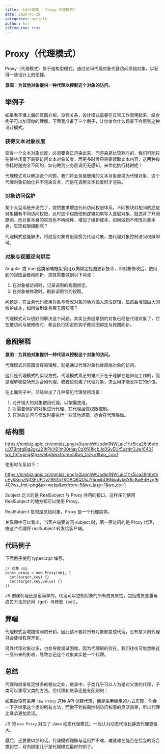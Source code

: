 ```yaml
---
title: 《设计模式 - Proxy 代理模式》
date: 2020-05-29
categories: article
author: hsf
isTimeLine: true
---
```


# **Proxy（代理模式）**

Proxy（代理模式）属于结构型模式，通过访问代理对象代替访问原始对象，以获得一些设计上的便捷。

**意图：为其他对象提供一种代理以控制这个对象的访问。**

## **举例子**

如果看不懂上面的意图介绍，没有关系，设计模式需要在日常工作里用起来，结合例子可以加深你的理解，下面我准备了三个例子，让你体会什么场景下会用到这种设计模式。

### **获得文本对象长度**

获得一个文本对象长度，必须要真正渲染出来，而渲染是比较耗时的，我们可能只在某些场景下需要访问文本对象长度，而更多时候只需要读取文本内容，这两种操作耗时是完全不同的，如何做到业务层调用无感知，来优化执行耗时呢？

代理模式可以解决这个问题，我们将业务层使用的文本对象替换为代理对象，这个代理对象初始化并不渲染文本，而是在调用文本长度时才渲染。

### **对象访问保护**

某个大型系统开发完了，突然要求增加代码访问权限体系，不同模块对相同的底层对象拥有不同访问权限，此时这个权限控制逻辑如果写入底层对象，就违背了开闭原则，而对象本身的实现也不再纯粹，增加了维护成本，如何做到不修改对象本身，实现权限控制呢？

代理模式也能解决，将底层对象导出替换为代理对象，由代理对象控制访问权限即可。

### **对象与视图双向绑定**

Angular 或 Vue 这类前端框架采用双向绑定视图更新技术，即对象修改后，使用到的视图会自动刷新，这就需要做到以下两点：

1. 在对象被访问时，记录调用的视图绑定。
2. 在对象被修改时，刷新调用它的视图。

问题是，在业务代码使用对象与修改对象的地方插入这段逻辑，显然会增加巨大的维护成本，如何做到业务层无感知呢？

代理模式可以很好的解决这个问题，其实业务层拿到的对象已经是代理对象了，它在被访问与被修改时，都会执行固定的钩子做视图绑定与视图刷新。

## **意图解释**

**意图：为其他对象提供一种代理以控制这个对象的访问。**

代理模式的意图很容易理解，就是通过代理对象代替原始对象的访问。

这只是代理模式的实现方式，代理模式真正的难点不在于理解它是如何工作的，而是理解哪些场景适合用代理，或者说创建了代理对象，怎么用才能发挥它的价值。

在上面例子中，已经举出了几种常见代理使用场景：

1. 对开销大的对象使用代理，以按需使用。
2. 对需要保护的对象进行代理，在代理层做权限控制。
3. 在对象访问与修改时要执行一些其他逻辑，适合在代理层做。

## **结构图**

https://mmbiz.qpic.cn/mmbiz_png/x0iannhWUodm1NWLaic1Yx5ica28lt6vfnuQ7Bmtgl8g2gxJ21hPkV81m00rliavCqXf61licbJo0GvEUr5ustkr3Jw/640?wx_fmt=png&tp=webp&wxfrom=5&wx_lazy=1&wx_co=1

使用时关系如下：

https://mmbiz.qpic.cn/mmbiz_png/x0iannhWUodm1NWLaic1Yx5ica28lt6vfnuEykSnnzNj1SFUFDvZ983b7KOBQKQDVJY5pxibOBNw4vk6YRc8wEdHzg/640?wx_fmt=png&tp=webp&wxfrom=5&wx_lazy=1&wx_co=1

Subject 定义的是 RealSubject 与 Proxy 共用的接口，这样任何使用 RealSubject 的地方都可以使用 Proxy。

RealSubject 指的是原始对象，Proxy 是一个代理实体。

关系图中可以看出，当客户端要访问 subject 时，第一层访问的是 Proxy 代理，由这个代理将 realSubject 转发给客户端。

## **代码例子**

下面例子使用 typescript 编写。

```
// 对象 obj
const proxy = new Proxy(obj, {
  get(target,key) {}
  set(target,key,value) {}
})
```

JS 创建代理还是蛮简单的，代理可以控制对象的所有成员属性，包括成员变量与成员方法的访问（get）与修改（set）。

## **弊端**

代理模式会增加微弱的开销，因此请不要将所有对象都变成代理，没有意义的代理只会徒增程序开销。

另外代理对象过多，也会导致调试困难，因为代理层的存在，我们往往可能忽略这一层带来的影响，导致忘记这个对象其实是一个代理。

## **总结**

代理和继承有足够多的相似之处，继承中，子类几乎可以人为是对父类的代理，子类可以重写父类的方法。但代理和继承还是有区别的：

如果你没有采用 `new Proxy` 这种 API 创建代理，而是采用继承的方式实现，你会一下子继承这个类的所有方法，而做不到按需控制访问权限的灵活效果，所以代理比继承更加灵活。

JS 的 `new Proxy` 对应了 Java 动态代理模式，一般认为动态代理比静态代理更强大。

最后，还要重申那句话，代理模式理解与运用并不难，难就难在能否在恰当的场合想到它，双向绑定几乎是代理模式最好的例子。



